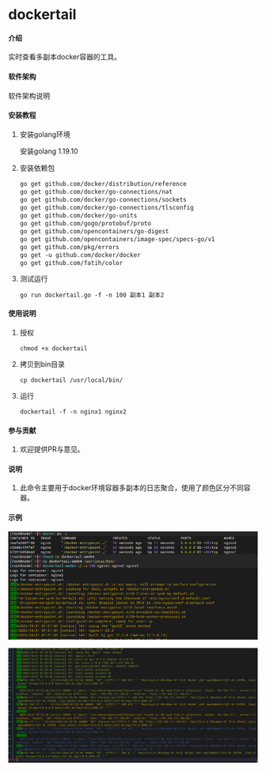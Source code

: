 # dockertail

#### 介绍

实时查看多副本docker容器的工具。

#### 软件架构

软件架构说明

#### 安装教程

1. 安装golang环境

   安装golang 1.19.10
2. 安装依赖包

   ```
   go get github.com/docker/distribution/reference
   go get github.com/docker/go-connections/nat
   go get github.com/docker/go-connections/sockets
   go get github.com/docker/go-connections/tlsconfig
   go get github.com/docker/go-units
   go get github.com/gogo/protobuf/proto
   go get github.com/opencontainers/go-digest
   go get github.com/opencontainers/image-spec/specs-go/v1
   go get github.com/pkg/errors
   go get -u github.com/docker/docker
   go get github.com/fatih/color
   ```
3. 测试运行

   ```
   go run dockertail.go -f -n 100 副本1 副本2
   ```

#### 使用说明

1. 授权

   ```
   chmod +x dockertail
   ```
2. 拷贝到bin目录

   ```
   cp dockertail /usr/local/bin/
   ```
3. 运行

   ```
   dockertail -f -n nginx1 nginx2
   ```

#### 参与贡献

1. 欢迎提供PR与意见。

#### 说明

1. 此命令主要用于docker环境容器多副本的日志聚合，使用了颜色区分不同容器。

#### 示例

![1698737075305](image/README/1698737075305.png)

![1698737108077](image/README/1698737108077.png)
